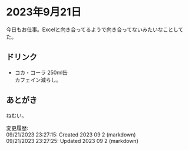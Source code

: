 # 2023年9月21日

今日もお仕事。Excelと向き合ってるようで向き合ってないみたいなことしてた。

## ドリンク

- コカ・コーラ 250ml缶  
カフェイン減らし。

## あとがき

ねむい。

変更履歴:  
09/21/2023 23:27:15: Created 2023 09 2 (markdown)  
09/21/2023 23:27:25: Updated 2023 09 2 (markdown)  
